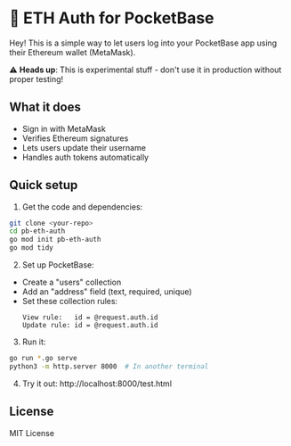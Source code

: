 # 🔑 ETH Auth for PocketBase

Hey! This is a simple way to let users log into your PocketBase app using their Ethereum wallet (MetaMask).

⚠️ **Heads up**: This is experimental stuff - don't use it in production without proper testing!

## What it does

- Sign in with MetaMask
- Verifies Ethereum signatures
- Lets users update their username
- Handles auth tokens automatically

## Quick setup

1. Get the code and dependencies:
```bash
git clone <your-repo>
cd pb-eth-auth
go mod init pb-eth-auth
go mod tidy
```

2. Set up PocketBase:
- Create a "users" collection
- Add an "address" field (text, required, unique)
- Set these collection rules:
  ```
  View rule:   id = @request.auth.id
  Update rule: id = @request.auth.id
  ```

3. Run it:
```bash
go run *.go serve
python3 -m http.server 8000  # In another terminal
```

4. Try it out: http://localhost:8000/test.html

## License

MIT License